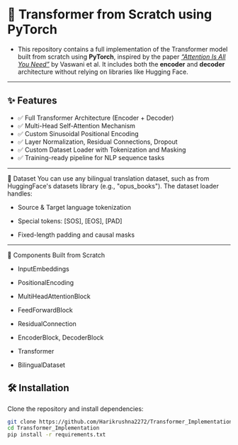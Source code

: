 # 🚀 Transformer from Scratch using PyTorch

- This repository contains a full implementation of the Transformer model built from scratch using **PyTorch**, inspired by the paper _[“Attention Is All You Need”](https://arxiv.org/abs/1706.03762)_ by Vaswani et al. It includes both the **encoder** and **decoder** architecture without relying on libraries like Hugging Face.

---

## ✨ Features

- ✅ Full Transformer Architecture (Encoder + Decoder)
- ✅ Multi-Head Self-Attention Mechanism
- ✅ Custom Sinusoidal Positional Encoding
- ✅ Layer Normalization, Residual Connections, Dropout
- ✅ Custom Dataset Loader with Tokenization and Masking
- ✅ Training-ready pipeline for NLP sequence tasks

---

🧪 Dataset
You can use any bilingual translation dataset, such as from HuggingFace's datasets library (e.g., "opus_books"). The dataset loader handles:

- Source & Target language tokenization

- Special tokens: [SOS], [EOS], [PAD]

- Fixed-length padding and causal masks

---

🧠 Components Built from Scratch
- InputEmbeddings

- PositionalEncoding

- MultiHeadAttentionBlock

- FeedForwardBlock

- ResidualConnection

- EncoderBlock, DecoderBlock

- Transformer

- BilingualDataset



## 🛠️ Installation

Clone the repository and install dependencies:

```bash
git clone https://github.com/Harikrushna2272/Transformer_Implementation.git
cd Transformer_Implementation
pip install -r requirements.txt

